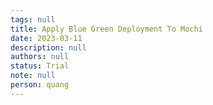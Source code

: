 ```yaml
---
tags: null
title: Apply Blue Green Deployment To Mochi
date: 2023-03-11
description: null
authors: null
status: Trial
note: null
person: quang
---
```


